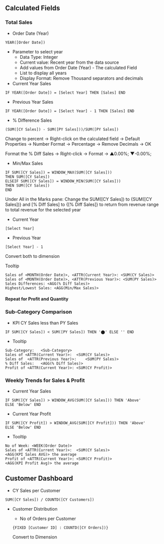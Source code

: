 ## Calculated Fields 
### Total Sales
- Order Date (Year)
```
YEAR([Order Date])
```
- Parameter to select year
  - Data Type: Integer
  - Current value: Recent year from the data source
  - Add values from Order Date (Year) - The calculated Field
  - List to display all years
  - Display Format: Remove Thousand separators and decimals
- Current Year Sales
```
IF YEAR([Order Date]) = [Select Year] THEN [Sales] END
```
- Previous Year Sales
```
IF YEAR([Order Date]) = [Select Year] - 1 THEN [Sales] END
```
- % Difference Sales
```
(SUM([CY Sales]) - SUM([PY Sales]))/SUM([PY Sales])
```

Change to percent -> Right-click on the calculated field -> Default Properties -> Number Format -> Percentage -> Remove Decimals -> OK

Format the % Diff Sales -> Right-click -> Format -> ▲0.00%; ▼-0.00%;

- Min/Max Sales
```
IF SUM([CY Sales]) = WINDOW_MAX(SUM([CY Sales]))
THEN SUM([CY Sales])
ELSEIF SUM([CY Sales]) = WINDOW_MIN(SUM([CY Sales]))
THEN SUM([CY Sales])
END
```

Under All in the Marks pane: Change the SUM([CY Sales]) to {SUM([CY Sales])} and [% Diff Sales] to {[% Diff Sales]} to return from revenue range to total revenue for the selected year

- Current Year
```
[Select Year]
```
- Previous Year
```
[Select Year] - 1
```

Convert both to dimension

Tooltip
```
Sales of <MONTH(Order Date)>, <ATTR(Current Year)>: <SUM(CY Sales)>
Sales of <MONTH(Order Date)>, <ATTR(Previous Year)>: <SUM(PY Sales)>
Sales Differences: <AGG(% Diff Sales)>
Highest/Lowest Sales: <AGG(Min/Max Sales)>
```

#### Repeat for Profit and Quantity

### Sub-Category Comparison
- KPI CY Sales less than PY Sales
```
IF SUM([CY Sales]) < SUM([PY Sales]) THEN '⬤' ELSE '' END
```
- Tooltip
```
Sub-Category:	<Sub-Category>
Sales of <ATTR(Current Year)>:	<SUM(CY Sales)>
Sales of  <ATTR(Previous Year)>:	<SUM(PY Sales)>
% Diff Sales:	<AGG(% Diff Sales)>
Profit of <ATTR(Current Year)>:	<SUM(CY Profit)>
```
### Weekly Trends for Sales & Profit
- Current Year Sales
```
IF SUM([CY Sales]) > WINDOW_AVG(SUM([CY Sales])) THEN 'Above'
ELSE 'Below' END
```
- Current Year Profit
```
IF SUM([CY Profit]) > WINDOW_AVG(SUM([CY Profit])) THEN 'Above'
ELSE 'Below' END
```
- Tooltip
```
No of Week:	<WEEK(Order Date)>
Sales of <ATTR(Current Year)>:	<SUM(CY Sales)>
<AGG(KPI Sales AVG)> the average
Profit of <ATTR(Current Year)>:	<SUM(CY Profit)>
<AGG(KPI Profit Avg)> the average
```
## Customer Dashboard
- CY Sales per Customer
```
SUM([CY Sales]) / COUNTD([CY Customers])
```
- Customer Distribution
  - No of Orders per Customer
  ```
  {FIXED [Customer ID] : COUNTD([CY Orders])}
  ```

  Convert to Dimension

  
